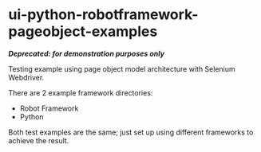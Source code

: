# ui-python-robotframework-pageobject-examples

***Deprecated: for demonstration purposes only***

Testing example using page object model architecture with Selenium Webdriver.

There are 2 example framework directories:
* Robot Framework
* Python

Both test examples are the same; just set up using different frameworks to achieve the result.
